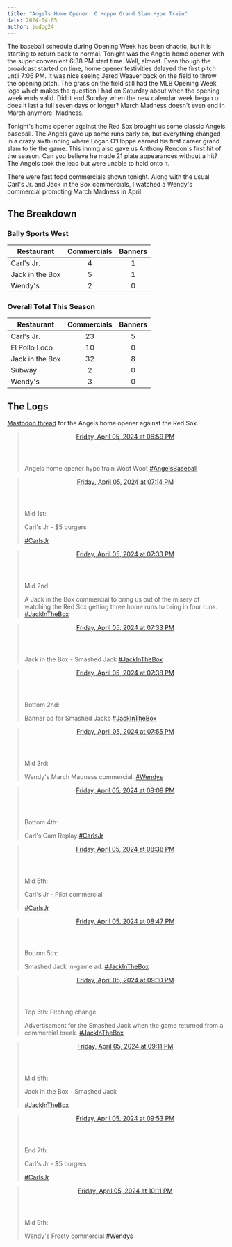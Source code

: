 ```yaml
---
title: "Angels Home Opener: O'Hoppe Grand Slam Hype Train"
date: 2024-04-05
author: judog24
---
```


The baseball schedule during Opening Week has been chaotic, but it is starting to return back to normal. Tonight was the Angels home opener with the super convenient 6:38 PM start time. Well, almost. Even though the broadcast started on time, home opener festivities delayed the first pitch until 7:06 PM. It was nice seeing Jered Weaver back on the field to throw the opening pitch. The grass on the field still had the MLB Opening Week logo which makes the question I had on Saturday about when the opening week ends valid. Did it end Sunday when the new calendar week began or does it last a full seven days or longer? March Madness doesn't even end in March anymore. Madness.

Tonight's home opener against the Red Sox brought us some classic Angels baseball. The Angels gave up some runs early on, but everything changed in a crazy sixth inning where Logan O'Hoppe earned his first career grand slam to tie the game. This inning also gave us Anthony Rendon's first hit of the season. Can you believe he made 21 plate appearances without a hit? The Angels took the lead but were unable to hold onto it.

There were fast food commercials shown tonight. Along with the usual Carl's Jr. and Jack in the Box commercials, I watched a Wendy's commercial promoting March Madness in April.

## The Breakdown

### Bally Sports West

| Restaurant | Commercials | Banners |
| ---------- | :-----------: | :-------: |
|Carl's Jr. | 4 | 1 |
|Jack in the Box | 5 | 1 |
|Wendy's | 2 | 0 |

### Overall Total This Season

| Restaurant | Commercials | Banners |
| ---------- | :-----------: | :-------: |
|Carl's Jr. | 23 | 5 |
|El Pollo Loco | 10 | 0 |
|Jack in the Box | 32 | 8 |
|Subway | 2 | 0 |
|Wendy's | 3 | 0 |

## The Logs

[Mastodon thread](https://cheddarcrackers.club/@baseballfastfoodcommercials/112221798366534874) for the Angels home opener against the Red Sox.

<blockquote class="mastodon-post" cite="https://cheddarcrackers.club/@baseballfastfoodcommercials/112221798366534874">
  <header class="mastodon-post-date">
    <a href="https://cheddarcrackers.club/@baseballfastfoodcommercials/112221798366534874">
      <time datetime="2024-04-06T01:59:09.493Z">
        Friday, April 05, 2024 at 06:59 PM
      </time>
    </a>
  </header>
  <div class="mastodon-post-content">
   <p>Angels home opener hype train Woot Woot <a href="https://cheddarcrackers.club/tags/AngelsBaseball" class="mention hashtag" rel="tag">#<span>AngelsBaseball</span></a></p>
  </div>
</blockquote>

<blockquote class="mastodon-post" cite="https://cheddarcrackers.club/@baseballfastfoodcommercials/112221857063280061">
  <header class="mastodon-post-date">
    <a href="https://cheddarcrackers.club/@baseballfastfoodcommercials/112221857063280061">
      <time datetime="2024-04-06T02:14:05.143Z">
        Friday, April 05, 2024 at 07:14 PM
      </time>
    </a>
  </header>
  <div class="mastodon-post-content">
   <p>Mid 1st:</p><p>Carl&#39;s Jr - $5 burgers</p><p><a href="https://cheddarcrackers.club/tags/CarlsJr" class="mention hashtag" rel="tag">#<span>CarlsJr</span></a></p>
  </div>
</blockquote>

<blockquote class="mastodon-post" cite="https://cheddarcrackers.club/@baseballfastfoodcommercials/112221931900322426">
  <header class="mastodon-post-date">
    <a href="https://cheddarcrackers.club/@baseballfastfoodcommercials/112221931900322426">
      <time datetime="2024-04-06T02:33:07.061Z">
        Friday, April 05, 2024 at 07:33 PM
      </time>
    </a>
  </header>
  <div class="mastodon-post-content">
   <p>Mid 2nd:</p><p>A Jack in the Box commercial to bring us out of the misery of watching the Red Sox getting three home runs to bring in four runs. <a href="https://cheddarcrackers.club/tags/JackInTheBox" class="mention hashtag" rel="tag">#<span>JackInTheBox</span></a></p>
  </div>
</blockquote>

<blockquote class="mastodon-post" cite="https://cheddarcrackers.club/@baseballfastfoodcommercials/112221932918322461">
  <header class="mastodon-post-date">
    <a href="https://cheddarcrackers.club/@baseballfastfoodcommercials/112221932918322461">
      <time datetime="2024-04-06T02:33:22.587Z">
        Friday, April 05, 2024 at 07:33 PM
      </time>
    </a>
  </header>
  <div class="mastodon-post-content">
   <p>Jack in the Box - Smashed Jack <a href="https://cheddarcrackers.club/tags/JackInTheBox" class="mention hashtag" rel="tag">#<span>JackInTheBox</span></a></p>
  </div>
</blockquote>

<blockquote class="mastodon-post" cite="https://cheddarcrackers.club/@baseballfastfoodcommercials/112221951451116067">
  <header class="mastodon-post-date">
    <a href="https://cheddarcrackers.club/@baseballfastfoodcommercials/112221951451116067">
      <time datetime="2024-04-06T02:38:05.375Z">
        Friday, April 05, 2024 at 07:38 PM
      </time>
    </a>
  </header>
  <div class="mastodon-post-content">
   <p>Bottom 2nd:</p><p>Banner ad for Smashed Jacks <a href="https://cheddarcrackers.club/tags/JackInTheBox" class="mention hashtag" rel="tag">#<span>JackInTheBox</span></a></p>
  </div>
</blockquote>

<blockquote class="mastodon-post" cite="https://cheddarcrackers.club/@baseballfastfoodcommercials/112222019228207199">
  <header class="mastodon-post-date">
    <a href="https://cheddarcrackers.club/@baseballfastfoodcommercials/112222019228207199">
      <time datetime="2024-04-06T02:55:19.579Z">
        Friday, April 05, 2024 at 07:55 PM
      </time>
    </a>
  </header>
  <div class="mastodon-post-content">
   <p>Mid 3rd:</p><p>Wendy&#39;s March Madness commercial. <a href="https://cheddarcrackers.club/tags/Wendys" class="mention hashtag" rel="tag">#<span>Wendys</span></a></p>
  </div>
</blockquote>

<blockquote class="mastodon-post" cite="https://cheddarcrackers.club/@baseballfastfoodcommercials/112222075725605361">
  <header class="mastodon-post-date">
    <a href="https://cheddarcrackers.club/@baseballfastfoodcommercials/112222075725605361">
      <time datetime="2024-04-06T03:09:41.658Z">
        Friday, April 05, 2024 at 08:09 PM
      </time>
    </a>
  </header>
  <div class="mastodon-post-content">
   <p>Bottom 4th:</p><p>Carl&#39;s Cam Replay <a href="https://cheddarcrackers.club/tags/CarlsJr" class="mention hashtag" rel="tag">#<span>CarlsJr</span></a></p>
  </div>
</blockquote>

<blockquote class="mastodon-post" cite="https://cheddarcrackers.club/@baseballfastfoodcommercials/112222188403600443">
  <header class="mastodon-post-date">
    <a href="https://cheddarcrackers.club/@baseballfastfoodcommercials/112222188403600443">
      <time datetime="2024-04-06T03:38:20.989Z">
        Friday, April 05, 2024 at 08:38 PM
      </time>
    </a>
  </header>
  <div class="mastodon-post-content">
   <p>Mid 5th:</p><p>Carl&#39;s Jr - Pilot commercial</p><p><a href="https://cheddarcrackers.club/tags/CarlsJr" class="mention hashtag" rel="tag">#<span>CarlsJr</span></a></p>
  </div>
</blockquote>

<blockquote class="mastodon-post" cite="https://cheddarcrackers.club/@baseballfastfoodcommercials/112222222573516237">
  <header class="mastodon-post-date">
    <a href="https://cheddarcrackers.club/@baseballfastfoodcommercials/112222222573516237">
      <time datetime="2024-04-06T03:47:02.375Z">
        Friday, April 05, 2024 at 08:47 PM
      </time>
    </a>
  </header>
  <div class="mastodon-post-content">
   <p>Bottom 5th:</p><p>Smashed Jack in-game ad. <a href="https://cheddarcrackers.club/tags/JackInTheBox" class="mention hashtag" rel="tag">#<span>JackInTheBox</span></a></p>
  </div>
</blockquote>

<blockquote class="mastodon-post" cite="https://cheddarcrackers.club/@baseballfastfoodcommercials/112222312876890687">
  <header class="mastodon-post-date">
    <a href="https://cheddarcrackers.club/@baseballfastfoodcommercials/112222312876890687">
      <time datetime="2024-04-06T04:10:00.300Z">
        Friday, April 05, 2024 at 09:10 PM
      </time>
    </a>
  </header>
  <div class="mastodon-post-content">
   <p>Top 6th: Pitching change</p><p>Advertisement for the Smashed Jack when the game returned from a commercial break. <a href="https://cheddarcrackers.club/tags/JackInTheBox" class="mention hashtag" rel="tag">#<span>JackInTheBox</span></a></p>
  </div>
</blockquote>

<blockquote class="mastodon-post" cite="https://cheddarcrackers.club/@baseballfastfoodcommercials/112222320223379375">
  <header class="mastodon-post-date">
    <a href="https://cheddarcrackers.club/@baseballfastfoodcommercials/112222320223379375">
      <time datetime="2024-04-06T04:11:52.393Z">
        Friday, April 05, 2024 at 09:11 PM
      </time>
    </a>
  </header>
  <div class="mastodon-post-content">
   <p>Mid 6th:</p><p>Jack in the Box - Smashed Jack</p><p><a href="https://cheddarcrackers.club/tags/JackInTheBox" class="mention hashtag" rel="tag">#<span>JackInTheBox</span></a></p>
  </div>
</blockquote>

<blockquote class="mastodon-post" cite="https://cheddarcrackers.club/@baseballfastfoodcommercials/112222484814299177">
  <header class="mastodon-post-date">
    <a href="https://cheddarcrackers.club/@baseballfastfoodcommercials/112222484814299177">
      <time datetime="2024-04-06T04:53:43.861Z">
        Friday, April 05, 2024 at 09:53 PM
      </time>
    </a>
  </header>
  <div class="mastodon-post-content">
   <p>End 7th:</p><p>Carl&#39;s Jr - $5 burgers</p><p><a href="https://cheddarcrackers.club/tags/CarlsJr" class="mention hashtag" rel="tag">#<span>CarlsJr</span></a></p>
  </div>
</blockquote>

<blockquote class="mastodon-post" cite="https://cheddarcrackers.club/@baseballfastfoodcommercials/112222554866394490">
  <header class="mastodon-post-date">
    <a href="https://cheddarcrackers.club/@baseballfastfoodcommercials/112222554866394490">
      <time datetime="2024-04-06T05:11:32.769Z">
        Friday, April 05, 2024 at 10:11 PM
      </time>
    </a>
  </header>
  <div class="mastodon-post-content">
   <p>Mid 9th:</p><p>Wendy&#39;s Frosty commercial <a href="https://cheddarcrackers.club/tags/Wendys" class="mention hashtag" rel="tag">#<span>Wendys</span></a></p>
  </div>
</blockquote>

